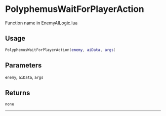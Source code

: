 # PolyphemusWaitForPlayerAction
Function name in EnemyAILogic.lua
## Usage
```lua
PolyphemusWaitForPlayerAction(enemy, aiData, args)
```
## Parameters
`enemy`, `aiData`, `args`
## Returns
`none`

---